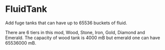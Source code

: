 # FluidTank
Add fuge tanks that can have up to 65536 buckets of fluid.

There are 6 tiers in this mod, Wood, Stone, Iron, Gold, Diamond and Emerald.
The capacity of wood tank is 4000 mB but emerald one can have 65536000 mB.
